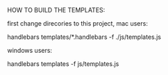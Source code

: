 HOW TO BUILD THE TEMPLATES:

first change direcories to this project, mac users:

handlebars templates/*.handlebars -f ./js/templates.js

windows users:

handlebars templates -f js/templates.js